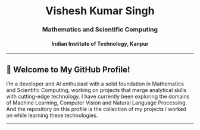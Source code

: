 <h1 align="center">Vishesh Kumar Singh</h1>
<h3 align="center">Mathematics and Scientific Computing</h3>
<h4 align="center">Indian Institute of Technology, Kanpur</h4>

---

## 👋 Welcome to My GitHub Profile!  
I’m a developer and AI enthusiast with a solid foundation in Mathematics and Scientific Computing, working on projects that merge analytical skills with cutting-edge technology. I have currently been exploring the domains of Machine Learning, Computer Vision and Natural Language Processing. And the repository on this profile is the collection of my projects I worked on while learning these technologies.

---


<!---
vishesh-kumar-singh/vishesh-kumar-singh is a ✨ special ✨ repository because its `README.md` (this file) appears on your GitHub profile.
You can click the Preview link to take a look at your changes.
--->
